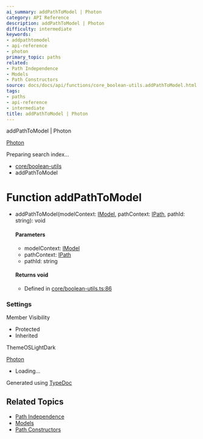 ```yaml
---
ai_summary: addPathToModel | Photon
category: API Reference
description: addPathToModel | Photon
difficulty: intermediate
keywords:
- addpathtomodel
- api-reference
- photon
primary_topic: paths
related:
- Path Independence
- Models
- Path Constructors
source: docs/docs/api/functions/core_boolean-utils.addPathToModel.html
tags:
- paths
- api-reference
- intermediate
title: addPathToModel | Photon
---
```

addPathToModel | Photon

[Photon](../index.md)




Preparing search index...

* [core/boolean-utils](../modules/core_boolean-utils.md)
* addPathToModel

# Function addPathToModel

* addPathToModel(modelContext: [IModel](../interfaces/core_schema.IModel.md), pathContext: [IPath](../interfaces/core_schema.IPath.md), pathId: string): void

  #### Parameters

  + modelContext: [IModel](../interfaces/core_schema.IModel.md)
  + pathContext: [IPath](../interfaces/core_schema.IPath.md)
  + pathId: string

  #### Returns void

  + Defined in [core/boolean-utils.ts:86](https://github.com/mwhite454/photon/blob/main/packages/photon/src/core/boolean-utils.ts#L86)

### Settings

Member Visibility

* Protected
* Inherited

ThemeOSLightDark

[Photon](../index.md)

* Loading...

Generated using [TypeDoc](https://typedoc.org/)

## Related Topics

- [Path Independence](../index.md)
- [Models](../index.md)
- [Path Constructors](../index.md)
